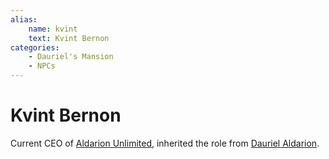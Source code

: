 ```yaml
---
alias:
    name: kvint
    text: Kvint Bernon
categories:
    - Dauriel's Mansion
    - NPCs
---
```

# Kvint Bernon

Current CEO of [Aldarion Unlimited](../organizations/aldarion-unlimited.md), inherited the role from [Dauriel Aldarion](dauriel-aldarion.md).
